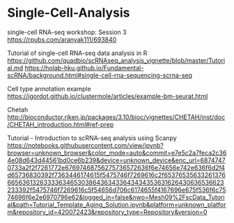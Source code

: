 # Single-Cell-Analysis

single-cell RNA-seq workshop: Session 3
https://rpubs.com/aranyak111/693840


Tutorial of single-cell RNA-seq data analysis in R
https://github.com/quadbio/scRNAseq_analysis_vignette/blob/master/Tutorial.md
https://holab-hku.github.io/Fundamental-scRNA/background.html#single-cell-rna-sequencing-scrna-seq

Cell type annotation example
https://igordot.github.io/clustermole/articles/example-bm-seurat.html


Chetah
http://bioconductor.riken.jp/packages/3.10/bioc/vignettes/CHETAH/inst/doc/CHETAH_introduction.html#ref-prep

Tutorial - Introduction to scRNA-seq analysis using Scanpy
https://notebooks.githubusercontent.com/view/ipynb?browser=unknown_browser&color_mode=auto&commit=e7e5c2a7feca2c364e08d643d44561bd0ce6b239&device=unknown_device&enc_url=68747470733a2f2f7261772e67697468756275736572636f6e74656e742e636f6d2f4d65736830392f7363446174615f5475746f7269616c2f653765356332613766656361326333363465303864363433643434353631626430636536623233392f5475746f7269616c5f54656d706c6174655f4167696e675f536f6c7574696f6e2e6970796e62&logged_in=false&nwo=Mesh09%2FscData_Tutorial&path=Tutorial_Template_Aging_Solution.ipynb&platform=unknown_platform&repository_id=420072423&repository_type=Repository&version=0

